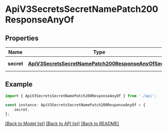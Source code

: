 # ApiV3SecretsSecretNamePatch200ResponseAnyOf


## Properties

Name | Type | Description | Notes
------------ | ------------- | ------------- | -------------
**secret** | [**ApiV3SecretsSecretNamePatch200ResponseAnyOfSecret**](ApiV3SecretsSecretNamePatch200ResponseAnyOfSecret.md) |  | [default to undefined]

## Example

```typescript
import { ApiV3SecretsSecretNamePatch200ResponseAnyOf } from './api';

const instance: ApiV3SecretsSecretNamePatch200ResponseAnyOf = {
    secret,
};
```

[[Back to Model list]](../README.md#documentation-for-models) [[Back to API list]](../README.md#documentation-for-api-endpoints) [[Back to README]](../README.md)
